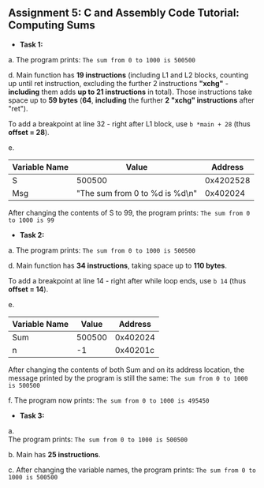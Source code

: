 ## Assignment 5: C and Assembly Code Tutorial: Computing Sums


*  **Task 1:**

a. 
The program prints: 
`The sum from 0 to 1000 is 500500`

d. 
Main function has **19 instructions** (including L1 and L2 blocks, counting up until
ret instruction, excluding the further 2 instructions **"xchg"** - **including** them 
adds **up to 21 instructions** in total). Those instructions take space up to **59 bytes** 
(**64**, **including** the further **2 "xchg" instructions** after "ret").

To add a breakpoint at line 32 - right after L1 block, use `b *main + 28`
(thus **offset = 28**).

e.


| Variable Name | Value | Address | 
| ------ | ------ | ------ |
| S | 500500 | 0x4202528 |
| Msg | "The sum from 0 to %d is %d\n" | 0x402024 |

After changing the contents of S to 99, the program prints: `The sum from 0 to 1000 is 99` 


*  **Task 2:**

a. 
The program prints: `The sum from 0 to 1000 is 500500`

d. 
Main function has **34 instructions**, taking space up to **110 bytes**.

To add a breakpoint at line 14 - right after while loop ends, use
`b 14` (thus **offset = 14**).


e.

| Variable Name | Value | Address |
| ------ | ------ | ------ |
| Sum | 500500 | 0x402024 |
| n | -1 | 0x40201c |

After changing the contents of both Sum and on its address location, the message
printed by the program is still the same:
`The sum from 0 to 1000 is 500500`

f. 
The program now prints:
`The sum from 0 to 1000 is 495450`


* **Task 3:**

a.   
The program prints:
`The sum from 0 to 1000 is 500500`

b. 
Main has **25 instructions**.

c. 
After changing the variable names, the program prints:
`The sum from 0 to 1000 is 500500`



